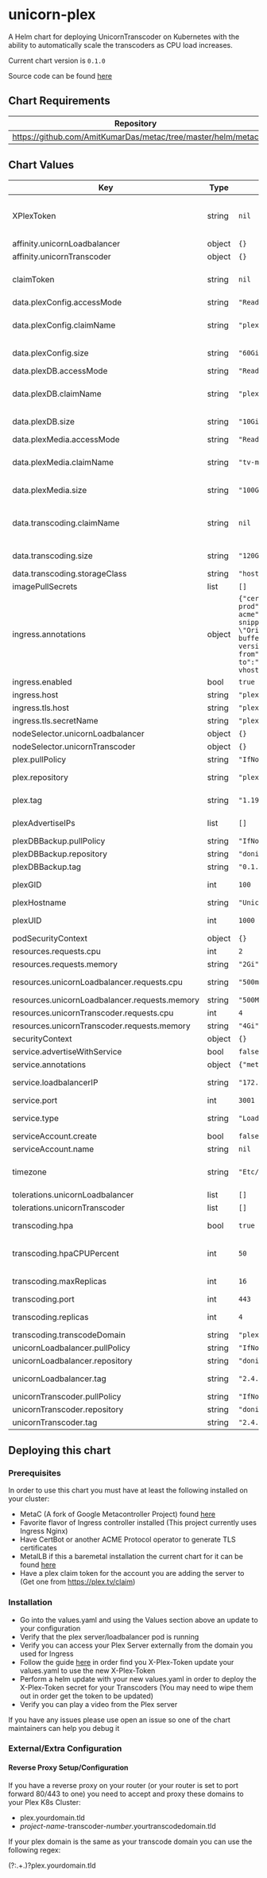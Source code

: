 unicorn-plex
============
A Helm chart for deploying UnicornTranscoder on Kubernetes with the ability to automatically scale the transcoders as CPU load increases.

Current chart version is `0.1.0`

Source code can be found [here](https://github.com/Unicorn-K8s/UnicornTrancoder-chart)

## Chart Requirements

| Repository | Name | Version |
|------------|------|---------|
| https://github.com/AmitKumarDas/metac/tree/master/helm/metac | MetaC | latest |

## Chart Values

| Key | Type | Default | Description |
|-----|------|---------|-------------|
| XPlexToken | string | `nil` | X-Plex-Token for your server See: https://support.plex.tv/articles/204059436-finding-an-authentication-token-x-plex-token/ for guide to find it after creating the server |
| affinity.unicornLoadbalancer | object | `{}` |  |
| affinity.unicornTranscoder | object | `{}` |  |
| claimToken | string | `nil` | Generated token for automatically adding a server under your Plex account See: https://plex.tv/claim to generate one Note: Token is only valid for 4 minutes |
| data.plexConfig.accessMode | string | `"ReadWriteOnce"` |  |
| data.plexConfig.claimName | string | `"plex-config-pvc"` | Name of already existing PVC used to store the configuration data for plex If claimName is defined then the storage class and size are ignored |
| data.plexConfig.size | string | `"60Gi"` | Size of the created PVC If claimName is defined then this is ignored |
| data.plexDB.accessMode | string | `"ReadWriteOnce"` |  |
| data.plexDB.claimName | string | `"plex-db-pvc"` | Name of already existing PVC used as long term storage for the Plex SQLite Database If claimName is defined then the storage class and size are ignored |
| data.plexDB.size | string | `"10Gi"` | Size of the created PVC If claimName is defined then this is ignored |
| data.plexMedia.accessMode | string | `"ReadWriteOnce"` |  |
| data.plexMedia.claimName | string | `"tv-movies-pvc"` | Name of already existing PVC that holds all of the media for Plex If claimName is defined then the storage class and size are ignored |
| data.plexMedia.size | string | `"100Gi"` | Size of the created PVC If claimName is defined then this is ignored |
| data.transcoding.claimName | string | `nil` | Name of already existing PVC to be used by the trancoders to use while transcoding media If claimName is defined then the storage class and size are ignored Claim must be fore a ReadWriteMany PVC |
| data.transcoding.size | string | `"120Gi"` | Size of the created PVC If claimName is defined then this is ignored |
| data.transcoding.storageClass | string | `"hostpath"` | Name of Storage Class to use to create the transcoding PVC |
| imagePullSecrets | list | `[]` |  |
| ingress.annotations | object | `{"cert-manager.io/cluster-issuer":"letsencrypt-prod","kubernetes.io/ingress.class":"nginx","kubernetes.io/tls-acme":"true","nginx.ingress.kubernetes.io/configuration-snippet":"more_set_input_headers \"Referer: localhost\" ;\nmore_set_input_headers \"Origin: localhost\" ;\n","nginx.ingress.kubernetes.io/proxy-buffering":"off","nginx.ingress.kubernetes.io/proxy-http-version":"1.1","nginx.ingress.kubernetes.io/proxy-redirect-from":"http://localhost$request_uri","nginx.ingress.kubernetes.io/proxy-redirect-to":"$scheme://plex.mydomain.tld$request_uri","nginx.ingress.kubernetes.io/upstream-vhost":"localhost"}` | Any annotations to add to the Plex Ingress |
| ingress.enabled | bool | `true` | Use Kubernetes Ingress to access plex |
| ingress.host | string | `"plex.jeansburger.net"` | Domain name to use for ingress to plex |
| ingress.tls.host | string | `"plex.jeansburger.net"` | Domain name to use on the TLS Certifcate |
| ingress.tls.secretName | string | `"plex-tls"` | Name of secret to hold TLS Certifcate |
| nodeSelector.unicornLoadbalancer | object | `{}` |  |
| nodeSelector.unicornTranscoder | object | `{}` |  |
| plex.pullPolicy | string | `"IfNotPresent"` | Image pull policy |
| plex.repository | string | `"plexinc/pms-docker"` | Repository hosting the Plex Media Server image Currently only Official PlexInc image is supported |
| plex.tag | string | `"1.19.1.2645-ccb6eb67e"` | Plex Sever Version Should be set to the current version supported by the UnicornTranscoder Project |
| plexAdvertiseIPs | list | `[]` | List of IPs or FQDNs with ports to be set in the Advertise IPs section of your server |
| plexDBBackup.pullPolicy | string | `"IfNotPresent"` | Image pull policy |
| plexDBBackup.repository | string | `"donicrosby/unicorn-plex-sqlite-streamer"` | Repository hosting Unicorn Plex SQLite Streamer image |
| plexDBBackup.tag | string | `"0.1.1"` | SQLite Streamer image tag |
| plexGID | int | `100` | (int) GID to be set for the Plex Server and UnicornTranscoder for accessing media |
| plexHostname | string | `"Unicorn-Plex-K8s"` | Frendly name for your Plex Server |
| plexUID | int | `1000` | (int) UID to be set for the Plex Server and UnicornTranscoder for accessing media |
| podSecurityContext | object | `{}` |  |
| resources.requests.cpu | int | `2` | Number of CPU cores to allocate for the Plex Media Server |
| resources.requests.memory | string | `"2Gi"` | Amount of Memory to allocate for the Plex Media Server |
| resources.unicornLoadbalancer.requests.cpu | string | `"500m"` | Amount of CPU cores to allocate for the Unicorn LoadBalancer |
| resources.unicornLoadbalancer.requests.memory | string | `"500Mi"` | Amount of memory to allocate for the Unicorn Loadbalancer |
| resources.unicornTranscoder.requests.cpu | int | `4` | Amount of CPU cores to allocate for the Unicorn Transcoder |
| resources.unicornTranscoder.requests.memory | string | `"4Gi"` | Amount of memory to allocate for the Unicorn Transcoder |
| securityContext | object | `{}` |  |
| service.advertiseWithService | bool | `false` | Add the LoadBalancer IP and port to the Advertise IPs List |
| service.annotations | object | `{"metallb.universe.tf/allow-shared-ip":"unicorn-plex"}` | Any annotations to be added to the LoadBalancer |
| service.loadbalancerIP | string | `"172.16.4.5"` | IP to be used by the loadbalancer (Recommended to be hardcoded) |
| service.port | int | `3001` | Port to be used for Ingress of the LoadBalancer |
| service.type | string | `"LoadBalancer"` | Service type to be used to expose the UnicornLoadbalancer (and Plex) Currently only LoadBalancer is supported |
| serviceAccount.create | bool | `false` |  |
| serviceAccount.name | string | `nil` |  |
| timezone | string | `"Etc/UTC"` | Timezone to be set for the server See: https://en.wikipedia.org/wiki/List_of_tz_database_time_zones for list |
| tolerations.unicornLoadbalancer | list | `[]` |  |
| tolerations.unicornTranscoder | list | `[]` |  |
| transcoding.hpa | bool | `true` | (bool) Determine if chart should deploy a Horizontal Pod Autoscaler for the UnicornTranscoders |
| transcoding.hpaCPUPercent | int | `50` | (int) Percentage of requested CPUs over all UnicornTranscoder Pods for the to be utilized before a new UnicornTranscoder pod is created |
| transcoding.maxReplicas | int | `16` | (int) Maximum number of replicas to be created by the HPA Note: This is ignored if transcoding.hpa is set to false |
| transcoding.port | int | `443` | (int) Port to be used by the created transcoding services |
| transcoding.replicas | int | `4` | (int) Number of replicas to be created by the Transcoder StatefulSet |
| transcoding.transcodeDomain | string | `"plex.mydomain.tld"` |  |
| unicornLoadbalancer.pullPolicy | string | `"IfNotPresent"` | Image pull policy |
| unicornLoadbalancer.repository | string | `"donicrosby/unicorn-loadbalancer"` | Repository hosting UnicornLoadbalancer image |
| unicornLoadbalancer.tag | string | `"2.4.3"` | UnicornLoadbalancer version Should be inline with most recent version of UnicornLoadbalancer version |
| unicornTranscoder.pullPolicy | string | `"IfNotPresent"` | Image pull policy |
| unicornTranscoder.repository | string | `"donicrosby/unicorn-transcoder"` | Repository hosting UnicornTranscoder image |
| unicornTranscoder.tag | string | `"2.4.2"` | UnicornTranscoder version |

## Deploying this chart

### Prerequisites
In order to use this chart you must have at least the following installed on your cluster:
+ MetaC (A fork of Google Metacontroller Project) found [here](https://github.com/AmitKumarDas/metac/tree/master/helm/metac)
+ Favorite flavor of Ingress controller installed (This project currently uses Ingress Nginx)
+ Have CertBot or another ACME Protocol operator to generate TLS certificates
+ MetalLB if this a baremetal installation the current chart for it can be found [here](https://github.com/helm/charts/tree/master/stable/metallb)
+ Have a plex claim token for the account you are adding the server to (Get one from https://plex.tv/claim)

### Installation
+ Go into the values.yaml and using the Values section above an update to your configuration
+ Verify that the plex server/loadbalancer pod is running
+ Verify you can access your Plex Server externally from the domain you used for Ingress
+ Follow the guide [here](https://support.plex.tv/articles/204059436-finding-an-authentication-token-x-plex-token/) in order find you X-Plex-Token update your values.yaml to use the new X-Plex-Token
+ Perform a helm update with your new values.yaml in order to deploy the X-Plex-Token secret for your Transcoders (You may need to wipe them out in order get the token to be updated)
+ Verify you can play a video from the Plex server

If you have any issues please use open an issue so one of the chart maintainers can help you debug it

### External/Extra Configuration
#### Reverse Proxy Setup/Configuration
If you have a reverse proxy on your router (or your router is set to port forward 80/443 to one) you need to accept and proxy these domains to your Plex K8s Cluster:
+ plex.yourdomain.tld
+ *project-name*-transcoder-*number*.yourtranscodedomain.tld

If your plex domain is the same as your transcode domain you can use the following regex:

(?:.+\.)?plex.yourdomain.tld
